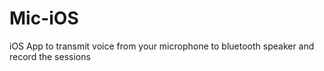 # Mic-iOS
iOS App to transmit voice from your microphone to bluetooth speaker and record the sessions
